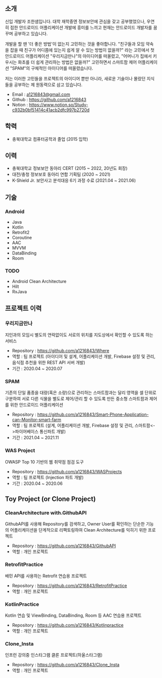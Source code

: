 ## 소개
신입 개발자 조한샘입니다. 대학 재학중엔 정보보안에 관심을 갖고 공부했었으나, 우연히 접한 안드로이드 어플리케이션 개발에 흥미를 느끼고 현재는 안드로이드 개발자를 꿈꾸며 공부하고 있습니다.

개발을 할 땐 '더 좋은 방법'이 없는지 고민하는 것을 좋아합니다. "친구들과 모임 약속을 잡을 때 친구가 어디쯤에 있는지 쉽게 알 수 있는 방법이 없을까?" 라는 고민에서 첫 안드로이드 어플리케이션 "우리지금만나"의 아이디어를 떠올렸고,
"어머니가 집에서 키우시는 화초를 더 쉽게 관리하는 방법은 없을까?" 고민하면서 스마트팜 제어 어플리케이션 "SPAM"의 구체적인 아이디어를 떠올렸습니다.

저는 이러한 고민들을 프로젝트의 아이디어 뿐만 아니라, 새로운 기술이나 몰랐던 지식들을 공부하는 제 원동력으로 삼고 있습니다.


* Email : a1216843@gmail.com
* Github : https://github.com/a1216843
* Notion : https://www.notion.so/Study-c932b0bf51414c41acb2dfc997b2720d

## 학력
* 충북대학교 컴퓨터공학과 졸업 (2015 입학)

## 이력
* 충북대학교 정보보안 동아리 CERT (2015 ~ 2022, 20년도 회장)
* 대전/충청 정보보호 동아리 연합 기획팀 (2020 ~ 2021)
* K-Shield Jr. 보안사고 분석대응 6기 과정 수료 (2021.04 ~ 2021.06)

## 기술
### Android
* Java
* Kotlin
* Retrofit2
* Coroutine
* AAC
* MVVM
* DataBinding
* Room
### TODO
* Android Clean Architecture
* Hilt
* RxJava

## 프로젝트 이력
### 우리지금만나
지인과의 모임시 별도의 연락없이도 서로의 위치를 지도상에서 확인할 수 있도록 하는 서비스

* Repository : https://github.com/a1216843/Where
* 역할 : 팀 프로젝트 (아이디어 및 설계, 어플리케이션 개발, Firebase 설정 및 관리, 음식점 추천을 위한 REST API 서버 개발)
* 기간 : 2020.04 ~ 2020.07
### SPAM
기존의 단일 품종을 대량(혹은 소량)으로 관리하는 스마트팜과는 달리 영역을 셀 단위로 구분하여 서로 다른 식물을 별도로 제어/관리 할 수 있도록 만든 중소형 스마트팜과 제어를 위한 안드로이드 어플리케이션

* Repository : https://github.com/a1216843/Smart-Phone-Application-can-Monitor-smart-farm
* 역할 : 팀 프로젝트 (설계, 어플리케이션 개발, Firebase 설정 및 관리, 스마트팜<->파이어베이스 통신파트 개발)
* 기간 : 2021.04 ~ 2021.11
### WAS Project
OWASP Top 10 기반의 웹 취약점 점검 도구

* Repository : https://github.com/a1216843/WASProjects
* 역할 : 팀 프로젝트 (Injection 파트 개발)
* 기간 : 2020.04 ~ 2020.06

## Toy Project (or Clone Project)
### CleanArchitecture with.GithubAPI
GithubAPI를 사용해 Repository를 검색하고, Owner User를 확인하는 단순한 기능의 어플리케이션을 단계적으로 리팩토링하여 Clean Architecture를 익히기 위한 프로젝트

* Repository : https://github.com/a1216843/GithubAPI
* 역할 : 개인 프로젝트

### RetrofitPractice
배민 API를 사용하는 Retrofit 연습용 프로젝트

* Repository : https://github.com/a1216843/RetrofitPractice
* 역할 : 개인 프로젝트

### KotlinPractice
Kotlin 연습 및 ViewBinding, DataBinding, Room 등 AAC 연습용 프로젝트

* Repository : https://github.com/a1216843/Kotlinpractice
* 역할 : 개인 프로젝트

### Clone_Insta
인프런 강의중 인스타그램 클론 프로젝트(하울스타그램)

* Repository : https://github.com/a1216843/Clone_Insta
* 역할 : 개인 프로젝트

